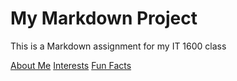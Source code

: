 # My Markdown Project
This is a Markdown assignment for my IT 1600 class

[About Me](about_me.md)
[Interests](interests.md)
[Fun Facts](fun_facts.md)
